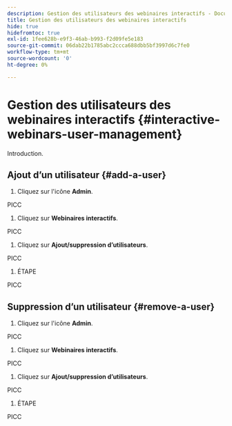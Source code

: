 ```yaml
---
description: Gestion des utilisateurs des webinaires interactifs - Documents Marketo - Documentation du produit
title: Gestion des utilisateurs des webinaires interactifs
hide: true
hidefromtoc: true
exl-id: 1fee628b-e9f3-46ab-b993-f2d09fe5e183
source-git-commit: 06dab22b1785abc2ccca688dbb5bf3997d6c7fe0
workflow-type: tm+mt
source-wordcount: '0'
ht-degree: 0%

---
```


# Gestion des utilisateurs des webinaires interactifs {#interactive-webinars-user-management}

Introduction.

## Ajout d’un utilisateur {#add-a-user}

1. Cliquez sur l&#39;icône **Admin**.

PICC

1. Cliquez sur **Webinaires interactifs**.

PICC

1. Cliquez sur **Ajout/suppression d’utilisateurs**.

PICC

1. ÉTAPE

PICC

## Suppression d’un utilisateur {#remove-a-user}

1. Cliquez sur l&#39;icône **Admin**.

PICC

1. Cliquez sur **Webinaires interactifs**.

PICC

1. Cliquez sur **Ajout/suppression d’utilisateurs**.

PICC

1. ÉTAPE

PICC
